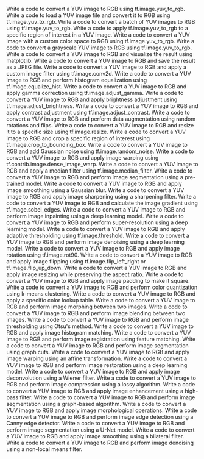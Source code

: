 Write a code to convert a YUV image to RGB using tf.image.yuv_to_rgb.
Write a code to load a YUV image file and convert it to RGB using tf.image.yuv_to_rgb.
Write a code to convert a batch of YUV images to RGB using tf.image.yuv_to_rgb.
Write a code to apply tf.image.yuv_to_rgb to a specific region of interest in a YUV image.
Write a code to convert a YUV image with a custom color space to RGB using tf.image.yuv_to_rgb.
Write a code to convert a grayscale YUV image to RGB using tf.image.yuv_to_rgb.
Write a code to convert a YUV image to RGB and visualize the result using matplotlib.
Write a code to convert a YUV image to RGB and save the result as a JPEG file.
Write a code to convert a YUV image to RGB and apply a custom image filter using tf.image.conv2d.
Write a code to convert a YUV image to RGB and perform histogram equalization using tf.image.equalize_hist.
Write a code to convert a YUV image to RGB and apply gamma correction using tf.image.adjust_gamma.
Write a code to convert a YUV image to RGB and apply brightness adjustment using tf.image.adjust_brightness.
Write a code to convert a YUV image to RGB and apply contrast adjustment using tf.image.adjust_contrast.
Write a code to convert a YUV image to RGB and perform data augmentation using random rotations and flips.
Write a code to convert a YUV image to RGB and resize it to a specific size using tf.image.resize.
Write a code to convert a YUV image to RGB and crop a specific region of interest using tf.image.crop_to_bounding_box.
Write a code to convert a YUV image to RGB and add Gaussian noise using tf.image.random_noise.
Write a code to convert a YUV image to RGB and apply image warping using tf.contrib.image.dense_image_warp.
Write a code to convert a YUV image to RGB and apply a median filter using tf.image.median_filter.
Write a code to convert a YUV image to RGB and perform image segmentation using a pre-trained model.
Write a code to convert a YUV image to RGB and apply image smoothing using a Gaussian blur.
Write a code to convert a YUV image to RGB and apply image sharpening using a sharpening filter.
Write a code to convert a YUV image to RGB and calculate the image gradient using tf.image.sobel_edges.
Write a code to convert a YUV image to RGB and perform image inpainting using a deep learning model.
Write a code to convert a YUV image to RGB and perform super-resolution using a deep learning model.
Write a code to convert a YUV image to RGB and apply adaptive thresholding using tf.image.threshold.
Write a code to convert a YUV image to RGB and perform image denoising using a deep learning model.
Write a code to convert a YUV image to RGB and apply image rotation using tf.image.rot90.
Write a code to convert a YUV image to RGB and apply image flipping using tf.image.flip_left_right or tf.image.flip_up_down.
Write a code to convert a YUV image to RGB and apply image resizing while preserving the aspect ratio.
Write a code to convert a YUV image to RGB and apply image padding to make it square.
Write a code to convert a YUV image to RGB and perform color quantization using k-means clustering.
Write a code to convert a YUV image to RGB and apply a specific color lookup table.
Write a code to convert a YUV image to RGB and perform image morphing between two images.
Write a code to convert a YUV image to RGB and perform image blending between two images.
Write a code to convert a YUV image to RGB and perform image thresholding using Otsu's method.
Write a code to convert a YUV image to RGB and apply image histogram matching.
Write a code to convert a YUV image to RGB and perform image registration using feature matching.
Write a code to convert a YUV image to RGB and perform image segmentation using graph cuts.
Write a code to convert a YUV image to RGB and apply image warping using an affine transformation.
Write a code to convert a YUV image to RGB and perform image restoration using a deep learning model.
Write a code to convert a YUV image to RGB and apply image deconvolution using a Wiener filter.
Write a code to convert a YUV image to RGB and perform image compression using a lossy algorithm.
Write a code to convert a YUV image to RGB and apply image enhancement using a high-pass filter.
Write a code to convert a YUV image to RGB and perform image segmentation using a graph-based algorithm.
Write a code to convert a YUV image to RGB and apply image morphological operations.
Write a code to convert a YUV image to RGB and perform image edge detection using a Canny edge detector.
Write a code to convert a YUV image to RGB and perform image segmentation using a U-Net model.
Write a code to convert a YUV image to RGB and apply image smoothing using a bilateral filter.
Write a code to convert a YUV image to RGB and perform image denoising using a non-local means filter.